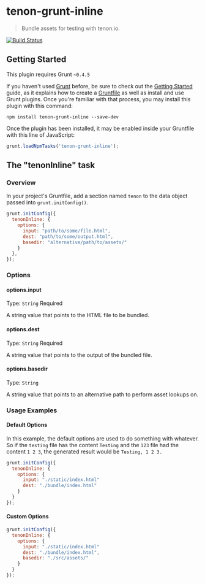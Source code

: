 # tenon-grunt-inline

> Bundle assets for testing with tenon.io.

[![Build Status](https://travis-ci.org/tenon-io/tenon-grunt-inline.svg?branch=master)](https://travis-ci.org/tenon-io/tenon-grunt-inline)


## Getting Started
This plugin requires Grunt `~0.4.5`

If you haven't used [Grunt](http://gruntjs.com/) before, be sure to check out the [Getting Started](http://gruntjs.com/getting-started) guide, as it explains how to create a [Gruntfile](http://gruntjs.com/sample-gruntfile) as well as install and use Grunt plugins. Once you're familiar with that process, you may install this plugin with this command:

```shell
npm install tenon-grunt-inline --save-dev
```

Once the plugin has been installed, it may be enabled inside your Gruntfile with this line of JavaScript:

```js
grunt.loadNpmTasks('tenon-grunt-inline');
```

## The "tenonInline" task

### Overview
In your project's Gruntfile, add a section named `tenon` to the data object passed into `grunt.initConfig()`.

```js
grunt.initConfig({
  tenonInline: {
    options: {
      input: "path/to/some/file.html",
      dest: "path/to/some/output.html",
      basedir: "alternative/path/to/assets/"
    }
  },
});
```

### Options

#### options.input
Type: `String`
Required

A string value that points to the HTML file to be bundled.

#### options.dest
Type: `String`
Required

A string value that points to the output of the bundled file.

#### options.basedir
Type: `String`

A string value that points to an alternative path to perform asset lookups on.

### Usage Examples

#### Default Options
In this example, the default options are used to do something with whatever. So if the `testing` file has the content `Testing` and the `123` file had the content `1 2 3`, the generated result would be `Testing, 1 2 3.`

```js
grunt.initConfig({
  tenonInline: {
    options: {
      input: "./static/index.html"
      dest: "./bundle/index.html"
    }
  }
});
```

#### Custom Options

```js
grunt.initConfig({
  tenonInline: {
    options: {
      input: "./static/index.html"
      dest: "./bundle/index.html",
      basedir: "./src/assets/"
    }
  }
});
```
